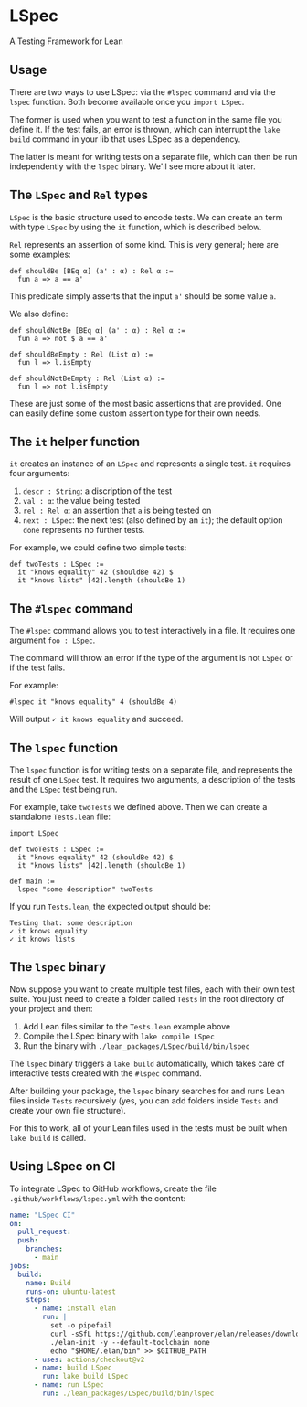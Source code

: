 # LSpec

A Testing Framework for Lean

## Usage

There are two ways to use LSpec: via the `#lspec` command and via the `lspec`
function. Both become available once you `import LSpec`.

The former is used when you want to test a function in the same file you define
it. If the test fails, an error is thrown, which can interrupt the `lake build`
command in your lib that uses LSpec as a dependency.

The latter is meant for writing tests on a separate file, which can then be run
independently with the `lspec` binary. We'll see more about it later.

## The `LSpec` and `Rel` types

`LSpec` is the basic structure used to encode tests. We can create an term with
type `LSpec` by using the `it` function, which is described below.

`Rel` represents an assertion of some kind. This is very general; here are some
examples:

```lean
def shouldBe [BEq α] (a' : α) : Rel α :=
  fun a => a == a'
```

This predicate simply asserts that the input `a'` should be some value `a`.

We also define:
```lean
def shouldNotBe [BEq α] (a' : α) : Rel α :=
  fun a => not $ a == a'

def shouldBeEmpty : Rel (List α) :=
  fun l => l.isEmpty

def shouldNotBeEmpty : Rel (List α) :=
  fun l => not l.isEmpty
```

These are just some of the most basic assertions that are provided.
One can easily define some custom assertion type for their own needs.

## The `it` helper function

`it` creates an instance of an `LSpec` and represents a single test. `it`
requires four arguments:

1. `descr : String`: a discription of the test
2. `val : α`: the value being tested
3. `rel : Rel α`: an assertion that `a` is being tested on
4. `next : LSpec`: the next test (also defined by an `it`);
the default option `done` represents no further tests.

For example, we could define two simple tests:
```lean
def twoTests : LSpec := 
  it "knows equality" 42 (shouldBe 42) $
  it "knows lists" [42].length (shouldBe 1)
```

## The `#lspec` command

The `#lspec` command allows you to test interactively in a file.
It requires one argument `foo : LSpec`.

The command will throw an error if the type of the argument is not `LSpec` or
if the test fails.

For example:

```lean
#lspec it "knows equality" 4 (shouldBe 4)
```

Will output `✓ it knows equality` and succeed.

## The `lspec` function

The `lspec` function is for writing tests on a separate file, and represents the
result of one `LSpec` test. It requires two arguments, a description of the
tests and the `LSpec` test being run.

For example, take `twoTests` we defined above. Then we can create a standalone
`Tests.lean` file:

```lean
import LSpec

def twoTests : LSpec := 
  it "knows equality" 42 (shouldBe 42) $
  it "knows lists" [42].length (shouldBe 1)

def main :=
  lspec "some description" twoTests
```

If you run `Tests.lean`, the expected output should be:
```lean
Testing that: some description
✓ it knows equality
✓ it knows lists
```

## The `lspec` binary

Now suppose you want to create multiple test files, each with their own test
suite. You just need to create a folder called `Tests` in the root directory of
your project and then:

1. Add Lean files similar to the `Tests.lean` example above
2. Compile the LSpec binary with `lake compile LSpec`
3. Run the binary with `./lean_packages/LSpec/build/bin/lspec`

The `lspec` binary triggers a `lake build` automatically, which takes care of
interactive tests created with the `#lspec` command.

After building your package, the `lspec` binary searches for and runs Lean files
inside `Tests` recursively (yes, you can add folders inside `Tests` and create
your own file structure).

For this to work, all of your Lean files used in the tests must be built when
`lake build` is called.

## Using LSpec on CI

To integrate LSpec to GitHub workflows, create the file
`.github/workflows/lspec.yml` with the content:

```yml
name: "LSpec CI"
on:
  pull_request:
  push:
    branches:
      - main
jobs:
  build:
    name: Build
    runs-on: ubuntu-latest
    steps:
      - name: install elan
        run: |
          set -o pipefail
          curl -sSfL https://github.com/leanprover/elan/releases/download/v1.3.1/elan-x86_64-unknown-linux-gnu.tar.gz | tar xz
          ./elan-init -y --default-toolchain none
          echo "$HOME/.elan/bin" >> $GITHUB_PATH
      - uses: actions/checkout@v2
      - name: build LSpec
        run: lake build LSpec
      - name: run LSpec
        run: ./lean_packages/LSpec/build/bin/lspec
```
